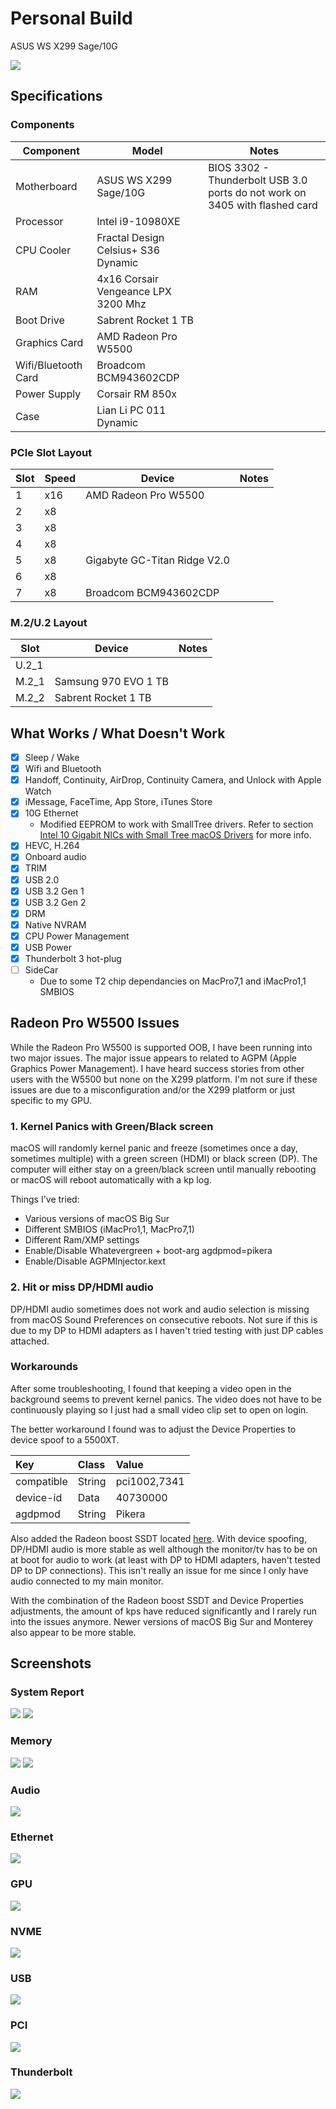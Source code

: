 # Personal Build
ASUS WS X299 Sage/10G

![](/Personal%20Build/Images/WSX299Sage10G.png)

## Specifications
### Components

| Component        | Model                                | Notes |
| ---------------- | ---------------------------------------|-------------------|
| Motherboard | ASUS WS X299 Sage/10G | BIOS 3302 - Thunderbolt USB 3.0 ports do not work on 3405 with flashed card
| Processor | Intel i9-10980XE | |
| CPU Cooler | Fractal Design Celsius+ S36 Dynamic | |
| RAM | 4x16 Corsair Vengeance LPX 3200 Mhz | |
| Boot Drive | Sabrent Rocket 1 TB | |
| Graphics Card | AMD Radeon Pro W5500 | |
| Wifi/Bluetooth Card | Broadcom BCM943602CDP |  |
| Power Supply | Corsair RM 850x | |
| Case | Lian Li PC 011 Dynamic | |

### PCIe Slot Layout
| Slot | Speed | Device | Notes |
| ----- | ----- | ---------------------------------------|-------------------|
| 1 | x16 | AMD Radeon Pro W5500 | |
| 2 | x8 | | |
| 3 | x8 | | |
| 4 | x8 | | |
| 5 | x8 | Gigabyte GC-Titan Ridge V2.0 | |
| 6 | x8 | | |
| 7 | x8 | Broadcom BCM943602CDP | |

### M.2/U.2 Layout
| Slot | Device | Notes |
| ----- | ---------------------------------------|-------------------|
| U.2_1 | | |
| M.2_1 | Samsung 970 EVO 1 TB | |
| M.2_2 | Sabrent Rocket 1 TB | |

## What Works / What Doesn't Work
- [x] Sleep / Wake
- [x] Wifi and Bluetooth
- [x] Handoff, Continuity, AirDrop, Continuity Camera, and Unlock with Apple Watch
- [x] iMessage, FaceTime, App Store, iTunes Store
- [x] 10G Ethernet
    * Modified EEPROM to work with SmallTree drivers. Refer to section [Intel 10 Gigabit NICs with Small Tree macOS Drivers](https://github.com/shinoki7/ASUS-X299-Hackintosh#intel-10-gigabit-nics-with-small-tree-macos-drivers) for more info.
- [x] HEVC, H.264
- [x] Onboard audio
- [x] TRIM
- [x] USB 2.0
- [x] USB 3.2 Gen 1
- [x] USB 3.2 Gen 2
- [x] DRM
- [x] Native NVRAM
- [x] CPU Power Management
- [x] USB Power
- [x] Thunderbolt 3 hot-plug
- [ ] SideCar
    * Due to some T2 chip dependancies on MacPro7,1 and iMacPro1,1 SMBIOS

## Radeon Pro W5500 Issues
While the Radeon Pro W5500 is supported OOB, I have been running into two major issues.  The major issue appears to related to AGPM (Apple Graphics Power Management).  I have heard success stories from other users with the W5500 but none on the X299 platform.  I'm not sure if these issues are due to a misconfiguration and/or the X299 platform or just specific to my GPU.

### 1. Kernel Panics with Green/Black screen
macOS will randomly kernel panic and freeze (sometimes once a day, sometimes multiple) with a green screen (HDMI) or black screen (DP).  The computer will either stay on a green/black screen until manually rebooting or macOS will reboot automatically with a kp log.

Things I've tried:
* Various versions of macOS Big Sur
* Different SMBIOS (iMacPro1,1, MacPro7,1)
* Different Ram/XMP settings
* Enable/Disable Whatevergreen + boot-arg agdpmod=pikera
* Enable/Disable AGPMInjector.kext

### 2. Hit or miss DP/HDMI audio
DP/HDMI audio sometimes does not work and audio selection is missing from macOS Sound Preferences on consecutive reboots.  Not sure if this is due to my DP to HDMI adapters as I haven't tried testing with just DP cables attached.

### Workarounds
After some troubleshooting, I found that keeping a video open in the background seems to prevent kernel panics.  The video does not have to be continuously playing so I just had a small video clip set to open on login.

The better workaround I found was to adjust the Device Properties to device spoof to a 5500XT.

| Key | Class | Value |
| :--- | :--- | :--- |
| compatible | String | pci1002,7341 |
| device-id | Data | 40730000 |
| agdpmod | String | Pikera |

Also added the Radeon boost SSDT located [here](https://www.tonymacx86.com/threads/amd-radeon-performance-enhanced-ssdt.296555/).  With device spoofing, DP/HDMI audio is more stable as well although the monitor/tv has to be on at boot for audio to work (at least with DP to HDMI adapters, haven't tested DP to DP connections).  This isn't really an issue for me since I only have audio connected to my main monitor.

With the combination of the Radeon boost SSDT and Device Properties adjustments, the amount of kps have reduced significantly and I rarely run into the issues anymore.  Newer versions of macOS Big Sur and Monterey also appear to be more stable.

## Screenshots
### System Report
![](/Personal%20Build/Images/aboutthismac.png)
![](/Personal%20Build/Images/overview.png)
### Memory
![](/Personal%20Build/Images/memory1.png)
![](/Personal%20Build/Images/memory2.png)
### Audio
![](/Personal%20Build/Images/audio.png)
### Ethernet
![](/Personal%20Build/Images/ethernet.png)
### GPU
![](/Personal%20Build/Images/graphics.png)
### NVME
![](/Personal%20Build/Images/nvme.png)
### USB
![](/Personal%20Build/Images/usb.png)
### PCI
![](/Personal%20Build/Images/pci.png)
### Thunderbolt
![](/Personal%20Build/Images/tbbus.png)
